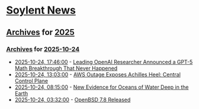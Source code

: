 # [Soylent News](../../../README.md)

## [Archives](../../index.md) for [2025](../index.md)

### [Archives](../../index.md) for [2025-10-24](index.md)

* [2025-10-24, 17:46:00](https://soylentnews.org/article.pl?sid=25/10/23/0958229&from=rss) - [Leading OpenAI Researcher Announced a GPT-5 Math Breakthrough That Never Happened](https://soylentnews.org/article.pl?sid=25/10/23/0958229&from=rss)
* [2025-10-24, 13:03:00](https://soylentnews.org/article.pl?sid=25/10/23/0954231&from=rss) - [AWS Outage Exposes Achilles Heel: Central Control Plane](https://soylentnews.org/article.pl?sid=25/10/23/0954231&from=rss)
* [2025-10-24, 08:15:00](https://soylentnews.org/article.pl?sid=25/10/23/0943213&from=rss) - [New Evidence for Oceans of Water Deep in the Earth](https://soylentnews.org/article.pl?sid=25/10/23/0943213&from=rss)
* [2025-10-24, 03:32:00](https://soylentnews.org/article.pl?sid=25/10/23/0934206&from=rss) - [OpenBSD 7.8 Released](https://soylentnews.org/article.pl?sid=25/10/23/0934206&from=rss)

